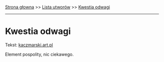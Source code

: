 [Strona głowna](../index.md) >> [Lista utworów](../list.md) >> [Kwestia odwagi](241.md)

---

# Kwestia odwagi

Tekst: [kaczmarski.art.pl](https://www.kaczmarski.art.pl/tworczosc/wiersze/kwestia-odwagi/)

Element pospolity, nic ciekawego.